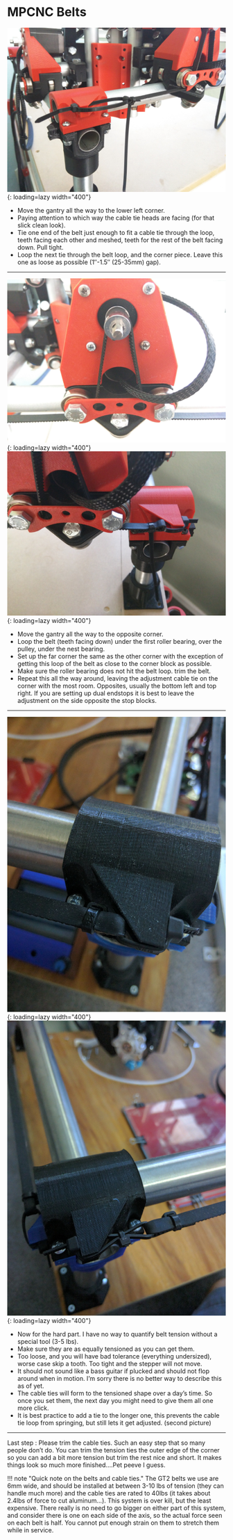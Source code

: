 # MPCNC Belts

![!belts](../../img/old/2016/09/IMG_20160825_172016.jpg){: loading=lazy width="400"}

- Move the gantry all the way to the lower left corner.
- Paying attention to which way the cable tie heads are facing (for that slick clean look).
- Tie one end of the belt just enough to fit a cable tie through the loop, teeth facing each other and meshed, teeth for the rest of the belt facing down. Pull tight.
- Loop the next tie through the belt loop, and the corner piece. Leave this one as loose as possible (1″-1.5″ (25-35mm) gap).

---

![!belts](../../img/old/2016/09/IMG_20160825_172124.jpg){: loading=lazy width="400"}
![!belts](../../img/old/2016/09/IMG_20160825_172304.jpg){: loading=lazy width="400"}

- Move the gantry all the way to the opposite corner.
- Loop the belt (teeth facing down) under the first roller bearing, over the pulley, under the nest bearing.
- Set up the far corner the same as the other corner with the exception of getting this loop of the belt as close to the corner block as possible.
- Make sure the roller bearing does not hit the belt loop. trim the belt.
- Repeat this all the way around, leaving the adjustment cable tie on the corner with the most room.
Opposites, usually the bottom left and top right. If you are setting up dual endstops it is best to
leave the adjustment on the side opposite the stop blocks.

---

![!belts](../../img/old/2017/07/IMG_20170712_091954.jpg){: loading=lazy width="400"}
![!belts](../../img/old/2017/07/IMG_20170712_092018.jpg){: loading=lazy width="400"}

- Now for the hard part. I have no way to quantify belt tension without a special tool (3-5 lbs).
- Make sure they are as equally tensioned as you can get them.
- Too loose, and you will have bad tolerance (everything undersized), worse case skip a tooth. Too
tight and the stepper will not move.
- It should not sound like a bass guitar if plucked and should not flop around when in motion. I’m
sorry there is no better way to describe this as of yet.
- The cable ties will form to the tensioned shape over a day’s time. So once you set them, the next
    day you might need to give them all one more click.
- It is best practice to add a tie to the longer one, this prevents the cable tie loop from
springing, but still lets it get adjusted. (second picture)

---

Last step
:   Please trim the cable ties. Such an easy step that so many people don’t do. You can trim
the tension ties the outer edge of the corner so you can add a bit more tension but trim the
rest nice and short. It makes things look so much more finished….Pet peeve I guess.

!!! note "Quick note on the belts and cable ties."
    The GT2 belts we use are 6mm wide, and should be installed at between 3-10 lbs of tension (they
    can handle much more) and the cable ties are rated to 40lbs (it takes about 2.4lbs of force to cut aluminum…).
    This system is over kill, but the least expensive. There really is no need to go bigger on either
    part of this system, and consider there is one on each side of the axis, so the actual force seen on
    each belt is half. You cannot put enough strain on them to stretch them while in service.
